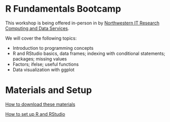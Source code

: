 # R Fundamentals Bootcamp

This workshop is being offered in-person in by [Northwestern IT Research Computing and Data Services](https://www.it.northwestern.edu/departments/it-services-support/research/).

We will cover the following topics:
* Introduction to programming concepts
* R and RStudio basics, data frames; indexing with conditional statements; packages; missing values
* Factors; ifelse; useful functions
* Data visualization with ggplot


# Materials and Setup

[How to download these materials](https://sites.northwestern.edu/researchcomputing/resources/downloading-from-github/)

[How to set up R and RStudio](https://sites.northwestern.edu/researchcomputing/resources/r-and-rstudio/)
